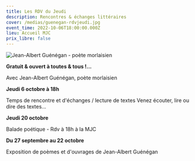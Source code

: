 ```yaml
---
title: Les RDV du Jeudi
description: Rencontres & échanges littéraires
cover: /medias/guenegan-rdvjeudi.jpg
event_time: 2022-10-06T18:00:00.000Z
lieu: Accueil MJC
prix_libre: false
---
```

![Jean-Albert Guénégan - poète morlaisien](/medias/guenegan-rdvjeudi.jpg)

**Gratuit & ouvert à toutes & tous !...**

Avec Jean-Albert Guénégan, poète morlaisien



**Jeudi 6 octobre à 18h**

Temps de rencontre et d'échanges / lecture de textes
Venez écouter, lire ou dire des textes...



**Jeudi 20 octobre**

Balade poétique - Rdv à 18h à la MJC



**Du 27 septembre au 22 octobre**

Exposition de poèmes et d'ouvrages de Jean-Albert Guénégan